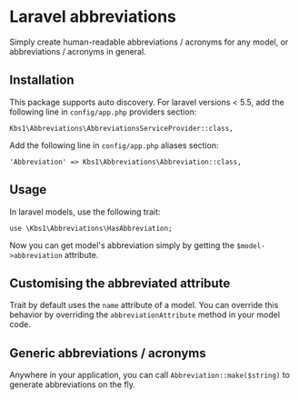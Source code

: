 # Laravel abbreviations
Simply create human-readable abbreviations / acronyms for any model, or abbreviations / acronyms in general.

## Installation
This package supports auto discovery. For laravel versions &lt; 5.5, add the following line in `config/app.php` providers section:
```
Kbs1\Abbreviations\AbbreviationsServiceProvider::class,
```
Add the following line in `config/app.php` aliases section:
```
'Abbreviation' => Kbs1\Abbreviations\Abbreviation::class,
```

## Usage
In laravel models, use the following trait:
```
use \Kbs1\Abbreviations\HasAbbreviation;
```
Now you can get model's abbreviation simply by getting the `$model->abbreviation` attribute.

## Customising the abbreviated attribute
Trait by default uses the `name` attribute of a model. You can override this behavior by overriding the `abbreviationAttribute` method in your model code.

## Generic abbreviations / acronyms
Anywhere in your application, you can call `Abbreviation::make($string)` to generate abbreviations on the fly.
